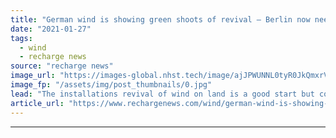 ```yaml
---
title: "German wind is showing green shoots of revival – Berlin now needs to make life easier for the €15bn industry"
date: "2021-01-27"
tags: 
  - wind
  - recharge news
source: "recharge news"
image_url: "https://images-global.nhst.tech/image/ajJPWUNNL0tyR0JkQmxrVW8zSlJxbGtzLzNRS3I5WmpEZUdBY3Z4bGZGVT0=/nhst/binary/34c757d7e668005fc5e5df661e08652b"
image_fp: "/assets/img/post_thumbnails/0.jpg"
lead: "The installations revival of wind on land is a good start but could accelerate further if policymakers make the right choices – and elections in September could help, writes Bernd Radowitz"
article_url: "https://www.rechargenews.com/wind/german-wind-is-showing-green-shoots-of-revival-berlin-now-needs-to-make-life-easier-for-the-15bn-industry/2-1-952021"
---
```


---
